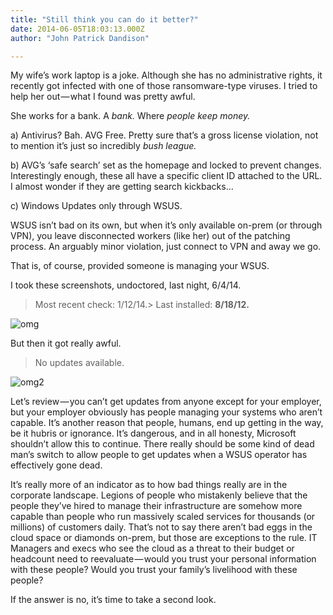 ```yaml
---
title: "Still think you can do it better?"
date: 2014-06-05T18:03:13.000Z
author: "John Patrick Dandison"

---
```


My wife’s work laptop is a joke. Although she has no administrative rights, it recently got infected with one of those ransomware-type viruses. I tried to help her out — what I found was pretty awful.

She works for a bank. A _bank._ Where _people keep money._

a) Antivirus? Bah. AVG Free. Pretty sure that’s a gross license violation, not to mention it’s just so incredibly _bush league._

b) AVG’s ‘safe search’ set as the homepage and locked to prevent changes. Interestingly enough, these all have a specific client ID attached to the URL. I almost wonder if they are getting search kickbacks…

c) Windows Updates only through WSUS.

WSUS isn’t bad on its own, but when it’s only available on-prem (or through VPN), you leave disconnected workers (like her) out of the patching process. An arguably minor violation, just connect to VPN and away we go.

That is, of course, provided someone is managing your WSUS.

I took these screenshots, undoctored, last night, 6/4/14.
> Most recent check: 1/12/14.> Last installed: **8/18/12.**



![omg](http://jpd.ms/wp-content/uploads/2014/06/omg.png)



But then it got really awful.
> No updates available.



![omg2](http://jpd.ms/wp-content/uploads/2014/06/omg2.png)



Let’s review — you can’t get updates from anyone except for your employer, but your employer obviously has people managing your systems who aren’t capable. It’s another reason that people, humans, end up getting in the way, be it hubris or ignorance. It’s dangerous, and in all honesty, Microsoft shouldn’t allow this to continue. There really should be some kind of dead man’s switch to allow people to get updates when a WSUS operator has effectively gone dead.

It’s really more of an indicator as to how bad things really are in the corporate landscape. Legions of people who mistakenly believe that the people they’ve hired to manage their infrastructure are somehow more capable than people who run massively scaled services for thousands (or millions) of customers daily. That’s not to say there aren’t bad eggs in the cloud space or diamonds on-prem, but those are exceptions to the rule. IT Managers and execs who see the cloud as a threat to their budget or headcount need to reevaluate — would you trust your personal information with these people? Would you trust your family’s livelihood with these people?

If the answer is no, it’s time to take a second look.
